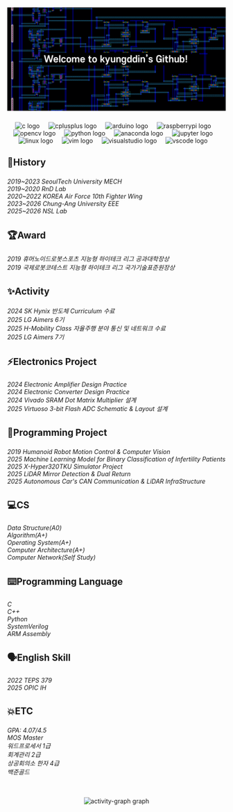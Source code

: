 ###
<div align="center">
  <img src="https://github.com/kyungddin/kyungddin/blob/main/github_front.png" />
</div>

###

<div align="center">
  <img src="https://cdn.jsdelivr.net/gh/devicons/devicon/icons/c/c-original.svg" height="30" alt="c logo"  />
  <img width="12" />
  <img src="https://cdn.jsdelivr.net/gh/devicons/devicon/icons/cplusplus/cplusplus-original.svg" height="30" alt="cplusplus logo"  />
  <img width="12" />
  <img src="https://cdn.jsdelivr.net/gh/devicons/devicon/icons/arduino/arduino-original.svg" height="30" alt="arduino logo"  />
  <img width="12" />
  <img src="https://cdn.jsdelivr.net/gh/devicons/devicon/icons/raspberrypi/raspberrypi-original.svg" height="30" alt="raspberrypi logo"  />
  <img width="12" />
  <img src="https://cdn.jsdelivr.net/gh/devicons/devicon/icons/opencv/opencv-original.svg" height="30" alt="opencv logo"  />
  <img width="12" />
  <img src="https://cdn.jsdelivr.net/gh/devicons/devicon/icons/python/python-original.svg" height="30" alt="python logo"  />
  <img width="12" />
  <img src="https://cdn.jsdelivr.net/gh/devicons/devicon/icons/anaconda/anaconda-original.svg" height="30" alt="anaconda logo"  />
  <img width="12" />
  <img src="https://cdn.jsdelivr.net/gh/devicons/devicon/icons/jupyter/jupyter-original.svg" height="30" alt="jupyter logo"  />
  <img width="12" />
  <img src="https://cdn.jsdelivr.net/gh/devicons/devicon/icons/linux/linux-original.svg" height="30" alt="linux logo"  />
  <img width="12" />
  <img src="https://cdn.jsdelivr.net/gh/devicons/devicon/icons/vim/vim-original.svg" height="30" alt="vim logo"  />
  <img width="12" />
  <img src="https://cdn.jsdelivr.net/gh/devicons/devicon/icons/visualstudio/visualstudio-plain.svg" height="30" alt="visualstudio logo"  />
  <img width="12" />
  <img src="https://cdn.jsdelivr.net/gh/devicons/devicon/icons/vscode/vscode-original.svg" height="30" alt="vscode logo"  />
  <img width="12" />
</div>

###

<h2 align="left">🚩History</h2>

###

<h6 align="left">2019~2023 SeoulTech University MECH<br>2019~2020 RnD Lab<br>2020~2022 KOREA Air Force 10th Fighter Wing<br>2023~2026 Chung-Ang University EEE<br>2025~2026 NSL Lab</h6>

###

<h2 align="left">🏆Award</h2>

###

<h6 align="left">2019 휴머노이드로봇스포츠 지능형 하이테크 리그 공과대학장상<br>2019 국제로봇코테스트 지능형 하이테크 리그 국가기술표준원장상</h6>

###

<h2 align="left">✨Activity</h2>

###

<h6 align="left">2024 SK Hynix 반도체 Curriculum 수료<br>2025 LG Aimers 6기<br>2025 H-Mobility Class 자율주행 분야 통신 및 네트워크 수료<br>2025 LG Aimers 7기</h6>

###

<h2 align="left">⚡Electronics Project</h2>

###

<h6 align="left">2024 Electronic Amplifier Design Practice<br>2024 Electronic Converter Design Practice<br>2024 Vivado SRAM Dot Matrix Multiplier 설계<br>2025 Virtuoso 3-bit Flash ADC Schematic & Layout 설계</h6>

###

<h2 align="left">📑Programming Project</h2>

###

<h6 align="left">2019 Humanoid Robot Motion Control & Computer Vision<br>2025 Machine Learning Model for Binary Classification of Infertility Patients<br>2025 X-Hyper320TKU Simulator Project<br>2025 LiDAR Mirror Detection & Dual Return<br>2025 Autonomous Car's CAN Communication & LiDAR InfraStructure </h6>

###

<h2 align="left">💻CS</h2>

###

<h6 align="left">Data Structure(A0)<br>Algorithm(A+)<br>Operating System(A+)<br>Computer Architecture(A+)<br>Computer Network(Self Study)</h6>

###

<h2 align="left">⌨️Programming Language</h2>

###

<h6 align="left">C<br>C++<br>Python<br>SystemVerilog<br>ARM Assembly</p>

###

<h2 align="left">🗣️English Skill</h2>

###

<h6 align="left">2022 TEPS 379<br>2025 OPIC IH</h6>

###

<h2 align="left">💥ETC</h2>

###

<h6 align="left">GPA: 4.07/4.5<br>MOS Master<br>워드프로세서 1급<br>회계관리 2급<br>상공회의소 한자 4급<br>백준골드</h6>

###

<br clear="both">

<div align="center">
  <img src="https://github-readme-activity-graph.vercel.app/graph?username=kyungddin&radius=16&theme=react&area=true&order=5" height="300" alt="activity-graph graph"  />
</div>

###
